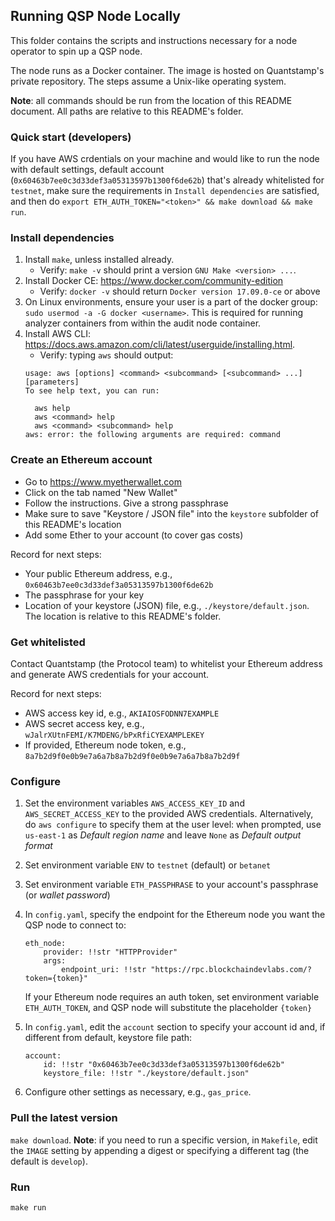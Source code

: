 ## Running QSP Node Locally

This folder contains the scripts and instructions necessary for 
a node operator to spin up a QSP node.

The node runs as a Docker container. The image is hosted on Quantstamp's private repository.
The steps assume a Unix-like operating system.

**Note**: all commands should be run from the location of this README document. All paths are relative to this
README's folder.

### Quick start (developers)
If you have AWS crdentials on your machine and would like to run the node with default settings, default account
(`0x60463b7ee0c3d33def3a05313597b1300f6de62b`) that's already whitelisted for
`testnet`, make sure the requirements in `Install dependencies` are satisfied, 
and then do `export ETH_AUTH_TOKEN="<token>" && make download && make run`.

### Install dependencies

1. Install `make`, unless installed already.
    - Verify: `make -v` should print a version `GNU Make <version> ...`.
1. Install Docker CE: https://www.docker.com/community-edition
    - Verify: `docker -v` should return `Docker version 17.09.0-ce` or above
1. On Linux environments, ensure your user is a part of the docker group: `sudo usermod -a -G docker <username>`. This is required for running analyzer containers from within the audit node container.
1. Install AWS CLI: https://docs.aws.amazon.com/cli/latest/userguide/installing.html.
    - Verify: typing `aws` should output:
    ```
    usage: aws [options] <command> <subcommand> [<subcommand> ...] [parameters]
    To see help text, you can run:

      aws help
      aws <command> help
      aws <command> <subcommand> help
    aws: error: the following arguments are required: command
    ```

### Create an Ethereum account

- Go to https://www.myetherwallet.com
- Click on the tab named "New Wallet"
- Follow the instructions. Give a strong passphrase
- Make sure to save "Keystore / JSON file" into the `keystore` subfolder of this README's location
- Add some Ether to your account (to cover gas costs)

Record for next steps:
- Your public Ethereum address, e.g., `0x60463b7ee0c3d33def3a05313597b1300f6de62b`
- The passphrase for your key
- Location of your keystore (JSON) file, e.g., `./keystore/default.json`. The location is
relative to this README's folder.

### Get whitelisted

Contact Quantstamp (the Protocol team) to whitelist your Ethereum address and generate AWS credentials for your account.

Record for next steps:
- AWS access key id, e.g., `AKIAIOSFODNN7EXAMPLE`
- AWS secret access key, e.g., `wJalrXUtnFEMI/K7MDENG/bPxRfiCYEXAMPLEKEY`
- If provided, Ethereum node token, e.g., `8a7b2d9f0e0b9e7a6a7b8a7b2d9f0e0b9e7a6a7b8a7b2d9f`

### Configure

1. Set the environment variables `AWS_ACCESS_KEY_ID` and `AWS_SECRET_ACCESS_KEY` to the provided AWS credentials. Alternatively, do `aws configure` to specify them at the user level: when prompted, use `us-east-1` as *Default region name* and leave `None` as *Default output format*
1. Set environment variable `ENV` to `testnet` (default) or `betanet`
1. Set environment variable `ETH_PASSPHRASE` to your account's passphrase (or *wallet password*)
1. In `config.yaml`, specify the endpoint for the Ethereum node you want the QSP node to connect to:
    ```
    eth_node:
        provider: !!str "HTTPProvider"
        args:
            endpoint_uri: !!str "https://rpc.blockchaindevlabs.com/?token={token}"
    ```
    If your Ethereum node requires an auth token, set environment variable `ETH_AUTH_TOKEN`, and QSP node will substitute the placeholder `{token}`

1. In `config.yaml`, edit the `account` section to specify your account id and, if different from default, keystore file path:
    ```
    account:
        id: !!str "0x60463b7ee0c3d33def3a05313597b1300f6de62b"
        keystore_file: !!str "./keystore/default.json"
    ```

1. Configure other settings as necessary, e.g., `gas_price`.

### Pull the latest version

`make download`. **Note**: if you need to run a specific version, in `Makefile`, edit the `IMAGE` setting by appending a digest or specifying a different tag (the default is `develop`).

### Run

`make run`
